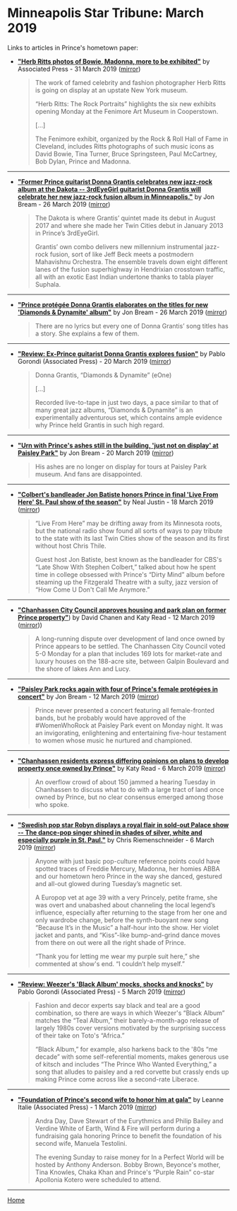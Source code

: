 # Minneapolis Star Tribune: March 2019

Links to articles in Prince's hometown paper:

 - [**"Herb Ritts photos of Bowie, Madonna, more to be exhibited"**](http://www.startribune.com/herb-ritts-photos-of-bowie-madonna-more-to-be-exhibited/507913581/) by Associated Press - 31 March 2019 ([mirror](https://web.archive.org/web/*/http://www.startribune.com/herb-ritts-photos-of-bowie-madonna-more-to-be-exhibited/507913581/))

    > The work of famed celebrity and fashion photographer Herb Ritts is going on display at an upstate New York museum.
    > 
    > “Herb Ritts: The Rock Portraits” highlights the six new exhibits opening Monday at the Fenimore Art Museum in Cooperstown.
    > 
    > [...]
    > 
    > The Fenimore exhibit, organized by the Rock & Roll Hall of Fame in Cleveland, includes Ritts photographs of such music icons as David Bowie, Tina Turner, Bruce Springsteen, Paul McCartney, Bob Dylan, Prince and Madonna.

----

 - [**"Former Prince guitarist Donna Grantis celebrates new jazz-rock album at the Dakota -- 3rdEyeGirl guitarist Donna Grantis will celebrate her new jazz-rock fusion album in Minneapolis."**](http://www.startribune.com/former-prince-guitarist-donna-grantis-celebrates-new-jazz-rock-album-at-the-dakota/507678332/) by Jon Bream - 26 March 2019 ([mirror](https://web.archive.org/web/*/http://www.startribune.com/former-prince-guitarist-donna-grantis-celebrates-new-jazz-rock-album-at-the-dakota/507678332/))

    > The Dakota is where Grantis’ quintet made its debut in August 2017 and where she made her Twin Cities debut in January 2013 in Prince’s 3rdEyeGirl.
    > 
    > Grantis’ own combo delivers new millennium instrumental jazz-rock fusion, sort of like Jeff Beck meets a postmodern Mahavishnu Orchestra. The ensemble travels down eight different lanes of the fusion superhighway in Hendrixian crosstown traffic, all with an exotic East Indian undertone thanks to tabla player Suphala.

----

 - [**"Prince protégée Donna Grantis elaborates on the titles for new 'Diamonds & Dynamite' album"**](http://www.startribune.com/prince-protge-donna-grantis-elaborates-on-the-titles-for-new-diamonds-amp-dynamite-album/507678302/) by Jon Bream - 26 March 2019 ([mirror](https://web.archive.org/web/*/http://www.startribune.com/prince-protge-donna-grantis-elaborates-on-the-titles-for-new-diamonds-amp-dynamite-album/507678302/))

    > There are no lyrics but every one of Donna Grantis’ song titles has a story. She explains a few of them.

----

 - [**"Review: Ex-Prince guitarist Donna Grantis explores fusion"**](http://www.startribune.com/review-ex-prince-guitarist-donna-grantis-explores-fusion/507416972/) by Pablo Gorondi (Associated Press) - 20 March 2019 ([mirror](https://web.archive.org/web/*/http://www.startribune.com/review-ex-prince-guitarist-donna-grantis-explores-fusion/507416972/))

    > Donna Grantis, “Diamonds & Dynamite” (eOne)
    > 
    > [...]
    > 
    > Recorded live-to-tape in just two days, a pace similar to that of many great jazz albums, “Diamonds & Dynamite” is an experimentally adventurous set, which contains ample evidence why Prince held Grantis in such high regard.

----

 - [**"Urn with Prince's ashes still in the building, 'just not on display' at Paisley Park"**](http://www.startribune.com/urn-with-prince-s-ashes-still-in-the-building-just-not-on-display-at-paisley-park/507434942/) by Jon Bream - 20 March 2019 ([mirror](https://web.archive.org/web/*/http://www.startribune.com/urn-with-prince-s-ashes-still-in-the-building-just-not-on-display-at-paisley-park/507434942/))

    > His ashes are no longer on display for tours at Paisley Park museum. And fans are disappointed.

----

 - [**"Colbert's bandleader Jon Batiste honors Prince in final 'Live From Here' St. Paul show of the season"**](http://www.startribune.com/colbert-s-bandleader-jon-batiste-honors-prince-in-live-from-here-s-last-st-paul-show-of-the-season/507271362/) by Neal Justin - 18 March 2019 ([mirror](https://web.archive.org/web/*/http://www.startribune.com/colbert-s-bandleader-jon-batiste-honors-prince-in-live-from-here-s-last-st-paul-show-of-the-season/507271362/))

    > “Live From Here” may be drifting away from its Minnesota roots, but the national radio show found all sorts of ways to pay tribute to the state with its last Twin Cities show of the season and its first without host Chris Thile.
    > 
    > Guest host Jon Batiste, best known as the bandleader for CBS's “Late Show With Stephen Colbert,” talked about how he spent time in college obsessed with Prince's “Dirty Mind” album before steaming up the Fitzgerald Theatre with a sulty, jazz version of “How Come U Don't Call Me Anymore.”

----

 - [**"Chanhassen City Council approves housing and park plan on former Prince property"**](http://www.startribune.com/chanhassen-council-approves-housing-and-park-plan-on-former-prince-property/507037042/)) by David Chanen and Katy Read - 12 March 2019 ([mirror](https://web.archive.org/web/*/http://www.startribune.com/chanhassen-council-approves-housing-and-park-plan-on-former-prince-property/507037042/)))

    > A long-running dispute over development of land once owned by Prince appears to be settled. The Chanhassen City Council voted 5-0 Monday for a plan that includes 169 lots for market-rate and luxury houses on the 188-acre site, between Galpin Boulevard and the shore of lakes Ann and Lucy.

----

 - [**"Paisley Park rocks again with four of Prince's female protégées in concert"**](http://www.startribune.com/paisley-park-rocks-again-with-four-of-prince-s-female-protegees-in-concert/507037812/) by Jon Bream - 12 March 2019 ([mirror](https://web.archive.org/web/*/http://www.startribune.com/paisley-park-rocks-again-with-four-of-prince-s-female-protegees-in-concert/507037812/))

    > Prince never presented a concert featuring all female-fronted bands, but he probably would have approved of the #WomenWhoRock at Paisley Park event on Monday night. It was an invigorating, enlightening and entertaining five-hour testament to women whose music he nurtured and championed.

----

 - [**"Chanhassen residents express differing opinions on plans to develop property once owned by Prince"**](http://www.startribune.com/no-consensus-on-what-to-do-with-sprawling-188-acres-in-chanhassen-once-owned-by-prince/506771122/) by Katy Read - 6 March 2019 ([mirror](https://web.archive.org/web/*/http://www.startribune.com/no-consensus-on-what-to-do-with-sprawling-188-acres-in-chanhassen-once-owned-by-prince/506771122/))

    > An overflow crowd of about 150 jammed a hearing Tuesday in Chanhassen to discuss what to do with a large tract of land once owned by Prince, but no clear consensus emerged among those who spoke.

----

 - [**"Swedish pop star Robyn displays a royal flair in sold-out Palace show -- The dance-pop singer shined in shades of silver, white and especially purple in St. Paul."**](http://www.startribune.com/swedish-pop-star-robyn-displays-a-royal-flair-in-sold-out-palace-show/506763742/) by Chris Riemenschneider - 6 March 2019 ([mirror](https://web.archive.org/web/*/http://www.startribune.com/swedish-pop-star-robyn-displays-a-royal-flair-in-sold-out-palace-show/506763742/))

    > Anyone with just basic pop-culture reference points could have spotted traces of Freddie Mercury, Madonna, her homies ABBA and our hometown hero Prince in the way she danced, gestured and all-out glowed during Tuesday’s magnetic set.
    > 
    > A Europop vet at age 39 with a very Princely, petite frame, she was overt and unabashed about channeling the local legend’s influence, especially after returning to the stage from her one and only wardrobe change, before the synth-buoyant new song “Because It’s in the Music” a half-hour into the show. Her violet jacket and pants, and “Kiss”-like bump-and-grind dance moves from there on out were all the right shade of Prince.
    > 
    > “Thank you for letting me wear my purple suit here,” she commented at show's end. “I couldn’t help myself.”

----

 - [**"Review: Weezer's 'Black Album' mocks, shocks and knocks"**](http://www.startribune.com/review-weezer-s-black-album-mocks-shocks-and-knocks/506721302/) by Pablo Gorondi (Associated Press) - 5 March 2019 ([mirror](https://web.archive.org/web/*/http://www.startribune.com/review-weezer-s-black-album-mocks-shocks-and-knocks/506721302/))

    > Fashion and decor experts say black and teal are a good combination, so there are ways in which Weezer's “Black Album” matches the “Teal Album,” their barely-a-month-ago release of largely 1980s cover versions motivated by the surprising success of their take on Toto's “Africa.”
    > 
    > “Black Album,” for example, also harkens back to the '80s “me decade” with some self-referential moments, makes generous use of kitsch and includes “The Prince Who Wanted Everything,” a song that alludes to paisley and a red corvette but crassly ends up making Prince come across like a second-rate Liberace.

----

 - [**"Foundation of Prince's second wife to honor him at gala"**](http://www.startribune.com/foundation-of-prince-s-second-wife-to-honor-him-at-gala/506568702/) by Leanne Italie (Associated Press) - 1 March 2019 ([mirror](https://web.archive.org/web/*/http://www.startribune.com/foundation-of-prince-s-second-wife-to-honor-him-at-gala/506568702/))

    > Andra Day, Dave Stewart of the Eurythmics and Philip Bailey and Verdine White of Earth, Wind & Fire will perform during a fundraising gala honoring Prince to benefit the foundation of his second wife, Manuela Testolini.
    > 
    > The evening Sunday to raise money for In a Perfect World will be hosted by Anthony Anderson. Bobby Brown, Beyonce's mother, Tina Knowles, Chaka Khan and Prince's “Purple Rain” co-star Apollonia Kotero were scheduled to attend.

----

[Home](./)
